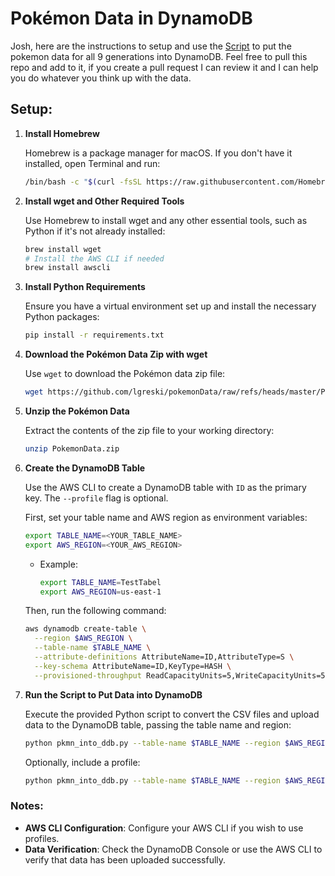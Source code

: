 # Pokémon Data in DynamoDB
Josh, here are the instructions to setup and use the [Script](\[pkmn_into_ddb.py) to put the pokemon data for all 9 generations into DynamoDB. Feel free to pull this repo and add to it, if you create a pull request I can review it and I can help you do whatever you think up with the data.

## Setup:
1. **Install Homebrew**

   Homebrew is a package manager for macOS. If you don't have it installed, open Terminal and run:

   ```bash
   /bin/bash -c "$(curl -fsSL https://raw.githubusercontent.com/Homebrew/install/HEAD/install.sh)"
   ```

2. **Install wget and Other Required Tools**

   Use Homebrew to install wget and any other essential tools, such as Python if it's not already installed:

   ```bash
   brew install wget
   # Install the AWS CLI if needed
   brew install awscli
   ```

3. **Install Python Requirements**

   Ensure you have a virtual environment set up and install the necessary Python packages:

   ```bash
   pip install -r requirements.txt
   ```

4. **Download the Pokémon Data Zip with wget**

   Use `wget` to download the Pokémon data zip file:

   ```bash
   wget https://github.com/lgreski/pokemonData/raw/refs/heads/master/PokemonData.zip -O ~/Desktop/pkmn_stuff/PokemonData.zip
   ```

5. **Unzip the Pokémon Data**

   Extract the contents of the zip file to your working directory:

   ```bash
   unzip PokemonData.zip
   ```

6. **Create the DynamoDB Table**

   Use the AWS CLI to create a DynamoDB table with `ID` as the primary key. The `--profile` flag is optional.

   First, set your table name and AWS region as environment variables:

   ```bash
   export TABLE_NAME=<YOUR_TABLE_NAME>
   export AWS_REGION=<YOUR_AWS_REGION>
   ```

   - Example:
     ```bash
     export TABLE_NAME=TestTabel
     export AWS_REGION=us-east-1
     ```

   Then, run the following command:

   ```bash
   aws dynamodb create-table \
     --region $AWS_REGION \
     --table-name $TABLE_NAME \
     --attribute-definitions AttributeName=ID,AttributeType=S \
     --key-schema AttributeName=ID,KeyType=HASH \
     --provisioned-throughput ReadCapacityUnits=5,WriteCapacityUnits=5
   ```

7. **Run the Script to Put Data into DynamoDB**

   Execute the provided Python script to convert the CSV files and upload data to the DynamoDB table, passing the table name and region:

   ```bash
   python pkmn_into_ddb.py --table-name $TABLE_NAME --region $AWS_REGION
   ```

   Optionally, include a profile:

   ```bash
   python pkmn_into_ddb.py --table-name $TABLE_NAME --region $AWS_REGION  --profile <YOUR_PROFILE>
   ```

### Notes:
- **AWS CLI Configuration**: Configure your AWS CLI if you wish to use profiles.
- **Data Verification**: Check the DynamoDB Console or use the AWS CLI to verify that data has been uploaded successfully.
